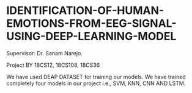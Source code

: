 # IDENTIFICATION-OF-HUMAN-EMOTIONS-FROM-EEG-SIGNAL-USING-DEEP-LEARNING-MODEL

Supervisor: Dr. Sanam Narejo.

Project BY 18CS12, 18CS108, 18CS36


We have used DEAP DATASET for training our models.
We have trained completely four models in our project i.e., SVM, KNN, CNN AND LSTM.

